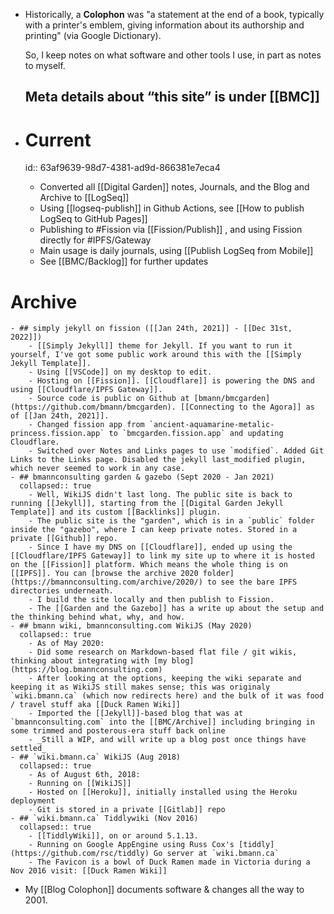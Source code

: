 - Historically, a **Colophon** was "a statement at the end of a book, typically with a printer's emblem, giving information about its authorship and printing" (via Google Dictionary).
  
  So, I keep notes on what software and other tools I use, in part as notes to myself.
  
  Meta details about “this site” is under [[BMC]]
  ---
- # Current
  id:: 63af9639-98d7-4381-ad9d-866381e7eca4
	- Converted all [[Digital Garden]] notes, Journals, and the Blog and Archive to [[LogSeq]]
	- Using [[logseq-publish]] in Github Actions, see [[How to publish LogSeq to GitHub Pages]]
	- Publishing to #Fission via [[Fission/Publish]] , and using Fission directly for #IPFS/Gateway
	- Main usage is daily journals, using [[Publish LogSeq from Mobile]]
	- See [[BMC/Backlog]] for further updates
# Archive
	- ## simply jekyll on fission ([[Jan 24th, 2021]] - [[Dec 31st, 2022]])
		- [[Simply Jekyll]] theme for Jekyll. If you want to run it yourself, I've got some public work around this with the [[Simply Jekyll Template]].
		- Using [[VSCode]] on my desktop to edit.
		- Hosting on [[Fission]]. [[Cloudflare]] is powering the DNS and using [[Cloudflare/IPFS Gateway]].
		- Source code is public on Github at [bmann/bmcgarden](https://github.com/bmann/bmcgarden). [[Connecting to the Agora]] as of [[Jan 24th, 2021]].
		- Changed fission app from `ancient-aquamarine-metalic-princess.fission.app` to `bmcgarden.fission.app` and updating Cloudflare.
		- Switched over Notes and Links pages to use `modified`. Added Git Links to the Links page. Disabled the jekyll last_modified plugin, which never seemed to work in any case.
	- ## bmannconsulting garden & gazebo (Sept 2020 - Jan 2021)
	  collapsed:: true
		- Well, WikiJS didn't last long. The public site is back to running [[Jekyll]], starting from the [[Digital Garden Jekyll Template]] and its custom [[Backlinks]] plugin.
		- The public site is the "garden", which is in a `public` folder inside the "gazebo", where I can keep private notes. Stored in a private [[Github]] repo.
		- Since I have my DNS on [[Cloudflare]], ended up using the [[Cloudflare/IPFS Gateway]] to link my site up to where it is hosted on the [[Fission]] platform. Which means the whole thing is on [[IPFS]]. You can [browse the archive 2020 folder](https://bmannconsulting.com/archive/2020/) to see the bare IPFS directories underneath.
		- I build the site locally and then publish to Fission.
		- The [[Garden and the Gazebo]] has a write up about the setup and the thinking behind what, why, and how.
	- ## bmann wiki, bmannconsulting.com WikiJS (May 2020)
	  collapsed:: true
		- As of May 2020:
		- Did some research on Markdown-based flat file / git wikis, thinking about integrating with [my blog](https://blog.bmannconsulting.com)
		- After looking at the options, keeping the wiki separate and keeping it as WikiJS still makes sense; this was originaly `wiki.bmann.ca` (which now redirects here) and the bulk of it was food / travel stuff aka [[Duck Ramen Wiki]]
		- Imported the [[Jekyll]]-based blog that was at `bmannconsulting.com` into the [[BMC/Archive]] including bringing in some trimmed and posterous-era stuff back online
		- _Still a WIP, and will write up a blog post once things have settled_
	- ## `wiki.bmann.ca` WikiJS (Aug 2018)
	  collapsed:: true
		- As of August 6th, 2018:
		- Running on [[WikiJS]]
		- Hosted on [[Heroku]], initially installed using the Heroku deployment
		- Git is stored in a private [[Gitlab]] repo
	- ## `wiki.bmann.ca` Tiddlywiki (Nov 2016)
	  collapsed:: true
		- [[TiddlyWiki]], on or around 5.1.13.
		- Running on Google AppEngine using Russ Cox's [tiddly](https://github.com/rsc/tiddly) Go server at `wiki.bmann.ca`
		- The Favicon is a bowl of Duck Ramen made in Victoria during a Nov 2016 visit: [[Duck Ramen Wiki]]
- My [[Blog Colophon]] documents software & changes all the way to 2001.